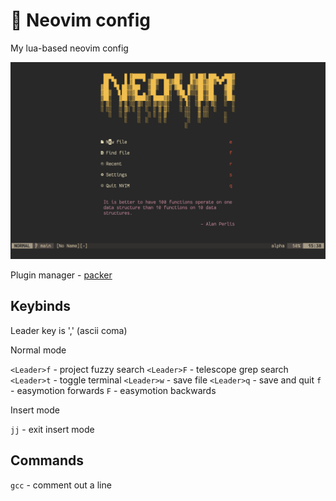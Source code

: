 # 📝 Neovim config

My lua-based neovim config

![screenshot](./screenshots/1.png)

Plugin manager - [packer](https://github.com/wbthomason/packer.nvim)

## Keybinds

Leader key is ',' (ascii coma)

Normal mode

`<Leader>f` - project fuzzy search
`<Leader>F` - telescope grep search
`<Leader>t` - toggle terminal
`<Leader>w` - save file
`<Leader>q` - save and quit
`f` - easymotion forwards
`F` - easymotion backwards

Insert mode

`jj` - exit insert mode

## Commands

`gcc` - comment out a line

